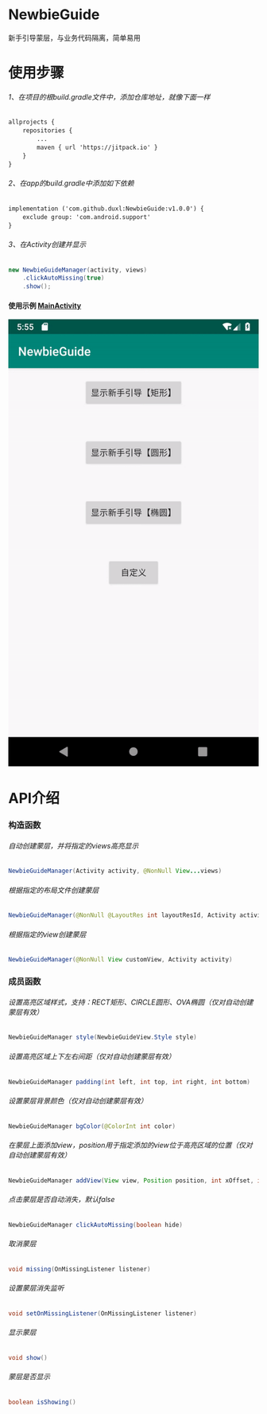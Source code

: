 # NewbieGuide
新手引导蒙层，与业务代码隔离，简单易用

# 使用步骤
###### 1、在项目的根build.gradle文件中，添加仓库地址，就像下面一样
```xml
allprojects {  
	repositories {  
		...  
		maven { url 'https://jitpack.io' }  
	}  
}
```

###### 2、在app的build.gradle中添加如下依赖
```xml
implementation ('com.github.duxl:NewbieGuide:v1.0.0') {
	exclude group: 'com.android.support'
}
```

###### 3、在Activity创建并显示
```java
new NewbieGuideManager(activity, views)
	.clickAutoMissing(true)
	.show();
```

#### 使用示例 [MainActivity](/app/src/main/java/com/duxl/newbie/demo/MainActivity.java "点击查看源码")

![demo.gif](/app/pics/demo.gif)

# API介绍
### 构造函数 
###### 自动创建蒙层，并将指定的views高亮显示
```java
NewbieGuideManager(Activity activity, @NonNull View...views)
```

###### 根据指定的布局文件创建蒙层
```java
NewbieGuideManager(@NonNull @LayoutRes int layoutResId, Activity activity)
```

###### 根据指定的view创建蒙层
```java
NewbieGuideManager(@NonNull View customView, Activity activity)
```
### 成员函数 
###### 设置高亮区域样式，支持：RECT矩形、CIRCLE圆形、OVA椭圆（仅对自动创建蒙层有效）
```java
NewbieGuideManager style(NewbieGuideView.Style style)
```

###### 设置高亮区域上下左右间距（仅对自动创建蒙层有效）
```java
NewbieGuideManager padding(int left, int top, int right, int bottom)
```

###### 设置蒙层背景颜色（仅对自动创建蒙层有效）
```java
NewbieGuideManager bgColor(@ColorInt int color)
```

###### 在蒙层上面添加view，position用于指定添加的view位于高亮区域的位置（仅对自动创建蒙层有效）
```java
NewbieGuideManager addView(View view, Position position, int xOffset, int yOffset)
```

###### 点击蒙层是否自动消失，默认false
```java
NewbieGuideManager clickAutoMissing(boolean hide)
```

###### 取消蒙层
```java
void missing(OnMissingListener listener)
```

###### 设置蒙层消失监听
```java
void setOnMissingListener(OnMissingListener listener)
```

###### 显示蒙层
```java
void show()
```

###### 蒙层是否显示
```java
boolean isShowing()
```





